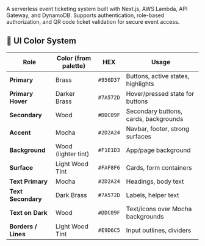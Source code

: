 A serverless event ticketing system built with Next.js, AWS Lambda, API Gateway, and DynamoDB. Supports authentication, role-based authorization, and QR code ticket validation for secure event access.

## 🎨 UI Color System

| Role                | Color (from palette) | HEX       | Usage                                 |
| ------------------- | -------------------- | --------- | ------------------------------------- |
| **Primary**         | Brass                | `#956D37` | Buttons, active states, highlights    |
| **Primary Hover**   | Darker Brass         | `#7A572D` | Hover/pressed state for buttons       |
| **Secondary**       | Wood                 | `#DDC09F` | Secondary buttons, cards, backgrounds |
| **Accent**          | Mocha                | `#2D2A24` | Navbar, footer, strong surfaces       |
| **Background**      | Wood (lighter tint)  | `#F1E1D3` | App/page background                   |
| **Surface**         | Light Wood Tint      | `#FAF8F6` | Cards, form containers                |
| **Text Primary**    | Mocha                | `#2D2A24` | Headings, body text                   |
| **Text Secondary**  | Dark Brass           | `#7A572D` | Labels, helper text                   |
| **Text on Dark**    | Wood                 | `#DDC09F` | Text/icons over Mocha backgrounds     |
| **Borders / Lines** | Light Wood Tint      | `#E9D6C5` | Input outlines, dividers              |
